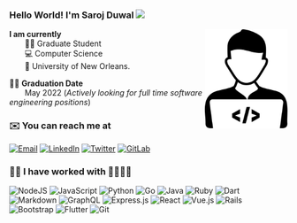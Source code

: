 ### Hello World! I'm Saroj Duwal <img src="https://raw.githubusercontent.com/aemmadi/aemmadi/master/wave.gif" width="30px">

<img class="programmer" align="right" src="https://raw.githubusercontent.com/sduwal/sduwal/main/programmer.svg" width="150px" />


**I am currently** <br/>
  🧑‍🎓 Graduate Student <br> 
  💻 Computer Science <br>
  🏫 University of New Orleans.  

🧑‍🎓 **Graduation Date** <br/>
  May 2022 (*Actively looking for full time software engineering positions*)

### ✉️ You can reach me at
[![Email](https://img.shields.io/badge/Gmail-D14836?style=for-the-badge&logo=gmail&logoColor=white)](mailto:duwalsaroj04@gmail.com)
[![LinkedIn](https://img.shields.io/badge/LinkedIn-0077B5?style=for-the-badge&logo=linkedin&logoColor=white)](https://linkedin.com/in/saroj-duwal)
[![Twitter](https://img.shields.io/badge/Twitter-1DA1F2?style=for-the-badge&logo=twitter&logoColor=white)](https://twitter.com/duwal_saroj)
[![GitLab](https://img.shields.io/badge/GitLab-330F63?style=for-the-badge&logo=gitlab&logoColor=white)](https://gitlab.com/sduwal)


### 🧑‍💼 I have worked with 👨‍💻👨‍💻
<img alt="NodeJS" src="https://img.shields.io/badge/node.js-%2343853D.svg?style=for-the-badge&logo=node-dot-js&logoColor=white"/> <img alt="JavaScript" src="https://img.shields.io/badge/javascript-%23323330.svg?style=for-the-badge&logo=javascript&logoColor=%23F7DF1E"/> <img alt="Python" src="https://img.shields.io/badge/python-%2314354C.svg?style=for-the-badge&logo=python&logoColor=white"/> <img alt="Go" src="https://img.shields.io/badge/go-%2300ADD8.svg?style=for-the-badge&logo=go&logoColor=white"/> <img alt="Java" src="https://img.shields.io/badge/java-%23ED8B00.svg?style=for-the-badge&logo=java&logoColor=white"/> <img alt="Ruby" src="https://img.shields.io/badge/ruby-%23CC342D.svg?style=for-the-badge&logo=ruby&logoColor=white"/> <img alt="Dart" src="https://img.shields.io/badge/dart-%230175C2.svg?style=for-the-badge&logo=dart&logoColor=white"/> <img alt="Markdown" src="https://img.shields.io/badge/markdown-%23000000.svg?style=for-the-badge&logo=markdown&logoColor=white"/> <img alt="GraphQL" src="https://img.shields.io/badge/-GraphQL-E10098?style=for-the-badge&logo=graphql"/> <img alt="Express.js" src="https://img.shields.io/badge/express.js-%23404d59.svg?style=for-the-badge&logo=express&logoColor=%2361DAFB"/> <img alt="React" src="https://img.shields.io/badge/react-%2320232a.svg?style=for-the-badge&logo=react&logoColor=%2361DAFB"/> <img alt="Vue.js" src="https://img.shields.io/badge/vuejs-%2335495e.svg?style=for-the-badge&logo=vue-dot-js&logoColor=%234FC08D"/> <img alt="Rails" src="https://img.shields.io/badge/rails-%23CC0000.svg?style=for-the-badge&logo=ruby-on-rails&logoColor=white"/> <img alt="Bootstrap" src="https://img.shields.io/badge/bootstrap-%23563D7C.svg?style=for-the-badge&logo=bootstrap&logoColor=white"/> <img alt="Flutter" src="https://img.shields.io/badge/Flutter-%2302569B.svg?style=for-the-badge&logo=Flutter&logoColor=white" /> <img alt="Git" src="https://img.shields.io/badge/git-%23F05033.svg?style=for-the-badge&logo=git&logoColor=white"/>

<!--
**sduwal/sduwal** is a ✨ _special_ ✨ repository because its `README.md` (this file) appears on your GitHub profile.

Here are some ideas to get you started:

- 🔭 I’m currently working on ...
- 🌱 I’m currently learning ...
- 👯 I’m looking to collaborate on ...
- 🤔 I’m looking for help with ...
- 💬 Ask me about ...
- 📫 How to reach me: ...
- 😄 Pronouns: ...
- ⚡ Fun fact: ...
-->
